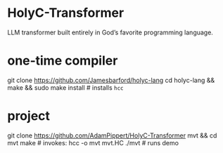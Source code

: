 # HolyC-Transformer
LLM transformer built entirely in God’s favorite programming language.

# one‑time compiler
git clone https://github.com/Jamesbarford/holyc-lang
cd holyc-lang && make && sudo make install    # installs `hcc`
# project
git clone https://github.com/AdamPippert/HolyC-Transformer
mvt && cd mvt
make        # invokes: hcc -o mvt mvt.HC
./mvt        # runs demo

